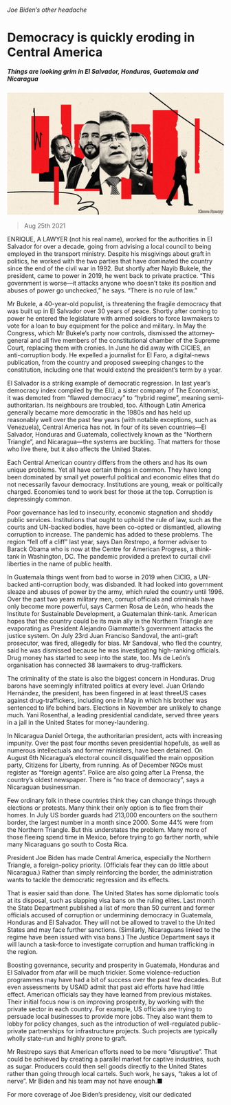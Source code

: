 ###### Joe Biden’s other headache

# Democracy is quickly eroding in Central America 

##### Things are looking grim in El Salvador, Honduras, Guatemala and Nicaragua 

![image](images/20210828_amd001.jpg) 

> Aug 25th 2021 

ENRIQUE, A LAWYER (not his real name), worked for the authorities in El Salvador for over a decade, going from advising a local council to being employed in the transport ministry. Despite his misgivings about graft in politics, he worked with the two parties that have dominated the country since the end of the civil war in 1992. But shortly after Nayib Bukele, the president, came to power in 2019, he went back to private practice. “This government is worse—it attacks anyone who doesn’t take its position and abuses of power go unchecked,” he says. “There is no rule of law.”

Mr Bukele, a 40-year-old populist, is threatening the fragile democracy that was built up in El Salvador over 30 years of peace. Shortly after coming to power he entered the legislature with armed soldiers to force lawmakers to vote for a loan to buy equipment for the police and military. In May the Congress, which Mr Bukele’s party now controls, dismissed the attorney-general and all five members of the constitutional chamber of the Supreme Court, replacing them with cronies. In June he did away with CICIES, an anti-corruption body. He expelled a journalist for El Faro, a digital-news publication, from the country and proposed sweeping changes to the constitution, including one that would extend the president’s term by a year.


El Salvador is a striking example of democratic regression. In last year’s democracy index compiled by the EIU, a sister company of The Economist, it was demoted from “flawed democracy” to “hybrid regime”, meaning semi-authoritarian. Its neighbours are troubled, too. Although Latin America generally became more democratic in the 1980s and has held up reasonably well over the past few years (with notable exceptions, such as Venezuela), Central America has not. In four of its seven countries—El Salvador, Honduras and Guatemala, collectively known as the “Northern Triangle”, and Nicaragua—the systems are buckling. That matters for those who live there, but it also affects the United States.

Each Central American country differs from the others and has its own unique problems. Yet all have certain things in common. They have long been dominated by small yet powerful political and economic elites that do not necessarily favour democracy. Institutions are young, weak or politically charged. Economies tend to work best for those at the top. Corruption is depressingly common.

Poor governance has led to insecurity, economic stagnation and shoddy public services. Institutions that ought to uphold the rule of law, such as the courts and UN-backed bodies, have been co-opted or dismantled, allowing corruption to increase. The pandemic has added to these problems. The region “fell off a cliff” last year, says Dan Restrepo, a former adviser to Barack Obama who is now at the Centre for American Progress, a think-tank in Washington, DC. The pandemic provided a pretext to curtail civil liberties in the name of public health.

In Guatemala things went from bad to worse in 2019 when CICIG, a UN-backed anti-corruption body, was disbanded. It had looked into government sleaze and abuses of power by the army, which ruled the country until 1996. Over the past two years military men, corrupt officials and criminals have only become more powerful, says Carmen Rosa de León, who heads the Institute for Sustainable Development, a Guatemalan think-tank. American hopes that the country could be its main ally in the Northern Triangle are evaporating as President Alejandro Giammattei’s government attacks the justice system. On July 23rd Juan Franciso Sandoval, the anti-graft prosecutor, was fired, allegedly for bias. Mr Sandoval, who fled the country, said he was dismissed because he was investigating high-ranking officials. Drug money has started to seep into the state, too. Ms de León’s organisation has connected 38 lawmakers to drug-traffickers.

The criminality of the state is also the biggest concern in Honduras. Drug barons have seemingly infiltrated politics at every level. Juan Orlando Hernández, the president, has been fingered in at least threeUS cases against drug-traffickers, including one in May in which his brother was sentenced to life behind bars. Elections in November are unlikely to change much. Yani Rosenthal, a leading presidential candidate, served three years in a jail in the United States for money-laundering.

In Nicaragua Daniel Ortega, the authoritarian president, acts with increasing impunity. Over the past four months seven presidential hopefuls, as well as numerous intellectuals and former ministers, have been detained. On August 6th Nicaragua’s electoral council disqualified the main opposition party, Citizens for Liberty, from running. As of December NGOs must register as “foreign agents”. Police are also going after La Prensa, the country’s oldest newspaper. There is “no trace of democracy”, says a Nicaraguan businessman.

Few ordinary folk in these countries think they can change things through elections or protests. Many think their only option is to flee from their homes. In July US border guards had 213,000 encounters on the southern border, the largest number in a month since 2000. Some 44% were from the Northern Triangle. But this understates the problem. Many more of those fleeing spend time in Mexico, before trying to go farther north, while many Nicaraguans go south to Costa Rica.

President Joe Biden has made Central America, especially the Northern Triangle, a foreign-policy priority. (Officials fear they can do little about Nicaragua.) Rather than simply reinforcing the border, the administration wants to tackle the democratic regression and its effects.

That is easier said than done. The United States has some diplomatic tools at its disposal, such as slapping visa bans on the ruling elites. Last month the State Department published a list of more than 50 current and former officials accused of corruption or undermining democracy in Guatemala, Honduras and El Salvador. They will not be allowed to travel to the United States and may face further sanctions. (Similarly, Nicaraguans linked to the regime have been issued with visa bans.) The Justice Department says it will launch a task-force to investigate corruption and human trafficking in the region.

Boosting governance, security and prosperity in Guatemala, Honduras and El Salvador from afar will be much trickier. Some violence-reduction programmes may have had a bit of success over the past few decades. But even assessments by USAID admit that past aid efforts have had little effect. American officials say they have learned from previous mistakes. Their initial focus now is on improving prosperity, by working with the private sector in each country. For example, US officials are trying to persuade local businesses to provide more jobs. They also want them to lobby for policy changes, such as the introduction of well-regulated public-private partnerships for infrastructure projects. Such projects are typically wholly state-run and highly prone to graft.

Mr Restrepo says that American efforts need to be more “disruptive”. That could be achieved by creating a parallel market for captive industries, such as sugar. Producers could then sell goods directly to the United States rather than going through local cartels. Such work, he says, “takes a lot of nerve”. Mr Biden and his team may not have enough.■

For more coverage of Joe Biden’s presidency, visit our dedicated 

